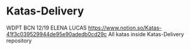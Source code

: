 # Katas-Delivery
WDPT BCN 12/19 ELENA LUCAS
https://www.notion.so/Katas-41f3c039529944de95e90adedb0cd29c
All katas inside Katas-Delivery repository
